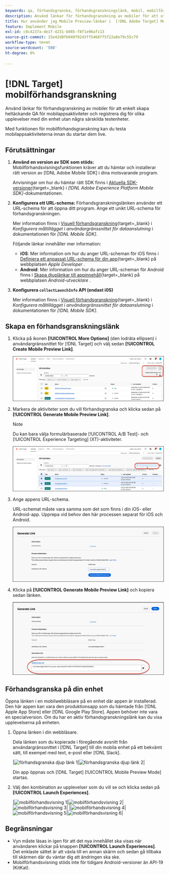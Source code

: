 ```yaml
---
keywords: qa, förhandsgranska, förhandsgranskningslänk, mobil, mobilförhandsgranskning
description: Använd länkar för förhandsgranskning av mobiler för att utföra QA-åtgärder från början till slut för mobilappsaktiviteter.
title: Hur använder jag Mobile Preview-länkar i  [!DNL Adobe Target] Mobile?
feature: Implement Mobile
exl-id: c0c4237a-de1f-4231-b085-f8f1e96afc13
source-git-commit: 15e42d0fb049f9243ff5468ff5f22a8e79c55c79
workflow-type: tm+mt
source-wordcount: '508'
ht-degree: 0%

---
```


# [!DNL Target] mobilförhandsgranskning

Använd länkar för förhandsgranskning av mobiler för att enkelt skapa heltäckande QA för mobilappsaktiviteter och registrera dig för olika upplevelser med din enhet utan några särskilda testenheter.

Med funktionen för mobilförhandsgranskning kan du testa mobilappsaktiviteterna innan du startar dem live.

## Förutsättningar

1. **Använd en version av SDK som stöds:** Mobilförhandsvisningsfunktionen kräver att du hämtar och installerar rätt version av [!DNL Adobe Mobile SDK] i dina motsvarande program.

   Anvisningar om hur du hämtar rätt SDK finns i [Aktuella SDK-versioner](https://developer.adobe.com/client-sdks/documentation/current-sdk-versions/){target=_blank} i *[!DNL Adobe Experience Platform Mobile SDK]*-dokumentationen.

1. **Konfigurera ett URL-schema:** Förhandsgranskningslänken använder ett URL-schema för att öppna ditt program. Ange ett unikt URL-schema för förhandsgranskningen.

   Mer information finns i [Visuell förhandsgranskning](https://developer.adobe.com/client-sdks/documentation/adobe-target/#visual-preview){target=_blank} i *Konfigurera måltillägget i användargränssnittet för dataanslutning* i dokumentationen för *[!DNL Mobile SDK]*.

   Följande länkar innehåller mer information:

   * **iOS**: Mer information om hur du anger URL-scheman för iOS finns i [Definiera ett anpassat URL-schema för din app](https://developer.apple.com/documentation/xcode/defining-a-custom-url-scheme-for-your-app){target=_blank} på webbplatsen *Apple Developer* .
   * **Android**: Mer information om hur du anger URL-scheman för Android finns i [Skapa djuplänkar till appinnehåll](https://developer.android.com/training/app-links/deep-linking){target=_blank} på webbplatsen *Android-utvecklare* .

1. **Konfigurera `collectLaunchInfo` API (endast i0S)**

   Mer information finns i [Visuell förhandsgranskning](https://developer.adobe.com/client-sdks/documentation/adobe-target/#visual-preview){target=_blank} i *Konfigurera måltillägget i användargränssnittet för dataanslutning* i dokumentationen för *[!DNL Mobile SDK]*.

## Skapa en förhandsgranskningslänk

1. Klicka på ikonen **[!UICONTROL More Options]** (den lodräta ellipsen) i användargränssnittet för [!DNL Target] och välj sedan **[!UICONTROL Create Mobile Preview Link]**.

   ![alt-bild](assets/mobile-preview-create.png)

1. Markera de aktiviteter som du vill förhandsgranska och klicka sedan på **[!UICONTROL Generate Mobile Preview Link]**.

   >[!NOTE]
   >
   >Du kan bara välja formulärbaserade [!UICONTROL A/B Test]- och [!UICONTROL Experience Targeting] (XT)-aktiviteter.

   ![alt-bild](assets/mobile-preview-select-activities.png)

1. Ange appens URL-schema.

   URL-schemat måste vara samma som det som finns i din iOS- eller Android-app. Upprepa vid behov den här processen separat för iOS och Android.

   ![alt-bild](assets/mobile-preview-enter-url-scheme.png)

1. Klicka på **[!UICONTROL Generate Mobile Preview Link]** och kopiera sedan länken.

   ![alt-bild](assets/mobile-preview-generate-and-copy.png)

## Förhandsgranska på din enhet

Öppna länken i en mobilwebbläsare på en enhet där appen är installerad. Den här appen kan vara den produktionsapp som du hämtade från [!DNL Apple App Store] eller [!DNL Google Play Store]. Appen behöver inte vara en specialversion. Om du har en aktiv förhandsgranskningslänk kan du visa upplevelserna på enheten.

1. Öppna länken i din webbläsare.

   Dela länken som du kopierade i föregående avsnitt från användargränssnittet i [!DNL Target] till din mobila enhet på ett bekvämt sätt, till exempel med text, e-post eller [!DNL Slack].

   |![förhandsgranska djup länk 1](assets/mobile-preview-open-deeplink.png)|![förhandsgranska djup länk 2](assets/mobile-preview-open-app.png)|

   Din app öppnas och [!DNL Target] [!UICONTROL Mobile Preview Mode] startas.

1. Välj den kombination av upplevelser som du vill se och klicka sedan på **[!UICONTROL Launch Experiences]**.

   |![mobilförhandsvisning 1](assets/mobile-preview-experience-selection-1.png)|![mobilförhandsvisning 2](assets/mobile-preview-experience-result-1-france.png)|![mobilförhandsvisning 3](assets/mobile-preview-experience-result-1-shipfree.png)|
|![mobilförhandsvisning 4](assets/mobile-preview-experience-selection-2.png)|![mobilförhandsvisning 5](assets/mobile-preview-experience-result-2-aus.png)|![mobilförhandsvisning 6](assets/mobile-preview-experience-result-2-10off.png)|

## Begränsningar

* Vyn måste läsas in igen för att det nya innehållet ska visas när användaren klickar på knappen **[!UICONTROL Launch Experiences]**. Det enklaste sättet är att växla till en annan skärm och sedan gå tillbaka till skärmen där du väntar dig att ändringen ska ske.
* Mobilförhandsvisning stöds inte för tidigare Android-versioner än API-19 (KitKat).
